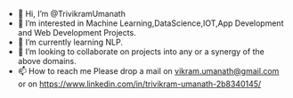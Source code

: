 - 👋 Hi, I’m @TrivikramUmanath
- 👀 I’m interested in Machine Learning,DataScience,IOT,App Development and Web Development Projects.
- 🌱 I’m currently learning NLP.
- 💞️ I’m looking to collaborate on projects into any or a synergy of the above domains.
- 📫 How to reach me Please drop a mail on vikram.umanath@gmail.com or on https://www.linkedin.com/in/trivikram-umanath-2b8340145/

<!---
TrivikramUmanath/TrivikramUmanath is a ✨ special ✨ repository because its `README.md` (this file) appears on your GitHub profile.
You can click the Preview link to take a look at your changes.
--->
